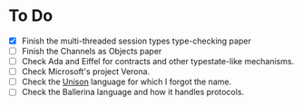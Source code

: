 # To Do

- [X] Finish the multi-threaded session types type-checking paper
- [ ] Finish the Channels as Objects paper
- [ ] Check Ada and Eiffel for contracts and other typestate-like mechanisms.
- [ ] Check Microsoft's project Verona.
- [ ] Check the [Unison](https://www.unisonweb.org/) language for which I forgot the name.
- [ ] Check the Ballerina language and how it handles protocols.